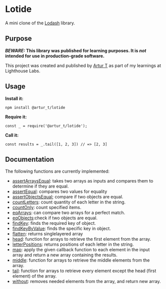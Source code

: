 # Lotide

A mini clone of the [Lodash](https://lodash.com) library.

## Purpose

**_BEWARE:_ This library was published for learning purposes. It is _not_ intended for use in production-grade software.**

This project was created and published by [Artur T](https://github.com/mr-Arturio) as part of my learnings at Lighthouse Labs. 

## Usage

**Install it:**

`npm install @artur_t/lotide`

**Require it:**

`const _ = require('@artur_t/lotide');`

**Call it:**

`const results = _.tail([1, 2, 3]) // => [2, 3]`

## Documentation

The following functions are currently implemented:

* [assertArraysEqual](/assertArraysEqual.js): takes two arrays as inputs and compares them to determine if they are equal.
* [assertEqual](/assertEqual.js): compares two values for equality
* [assertObjectsEqual](/assertObjectsEqual.js); compare if two objects are equal.
* [countLetters](/countLetters.js): count quantity of each letter in the string.
* [countOnly](/countOnly.js): count specified items.
* [eqArrays](/eqArrays.js): can compare two arrays for a perfect match.
* [eqObjects](/eqObjects.js):check if two objects are equal.
* [findKey](/findKey.js): finds the required key of object.
* [findKeyByValue](/findKeyByValue.js): finds the specific key in object.
* [flatten](/flatten.js): returns singlelayered array
* [head](/head.js): function for arrays to retrieve the first element from the array.
* [letterPositions](/letterPositions.js): returns positions of each letter in the string.
* [map](/map.js): apply the given callback function to each element in the input array and return a new array containing the results.
* [middle](/middle.js): function for arrays to retrieve the middle elements from the array.
* [tail](/tail.js): function for arrays to retrieve every element except the head (first element) of the array.
* [without](/without.js): removes needed elements from the array, and return new array. 